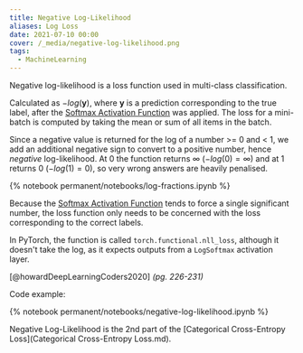 ```yaml
---
title: Negative Log-Likelihood
aliases: Log Loss
date: 2021-07-10 00:00
cover: /_media/negative-log-likelihood.png
tags:
  - MachineLearning
---
```


Negative log-likelihood is a loss function used in multi-class classification.

Calculated as $-log(\textbf{y})$, where $\textbf{y}$ is a prediction corresponding to the true label, after the [Softmax Activation Function](softmax-activation-function.md) was applied. The loss for a mini-batch is computed by taking the mean or sum of all items in the batch.

Since a negative value is returned for the log of a number >= 0 and < 1, we add an additional negative sign to convert to a positive number, hence *negative* log-likelihood. At 0 the function returns $\infty$ ($-log(0)=\infty$) and at 1 returns 0 ($-log(1)=0$), so very wrong answers are heavily penalised.

{% notebook permanent/notebooks/log-fractions.ipynb %}

Because the [Softmax Activation Function](softmax-activation-function.md) tends to force a single significant number, the loss function only needs to be concerned with the loss corresponding to the correct labels.

In PyTorch, the function is called `torch.functional.nll_loss`, although it doesn't take the log, as it expects outputs from a `LogSoftmax` activation layer.

 [@howardDeepLearningCoders2020] *(pg. 226-231)*

Code example:

{% notebook permanent/notebooks/negative-log-likelihood.ipynb %}

Negative Log-Likelihood is the 2nd part of the [Categorical Cross-Entropy Loss](Categorical Cross-Entropy Loss.md).
